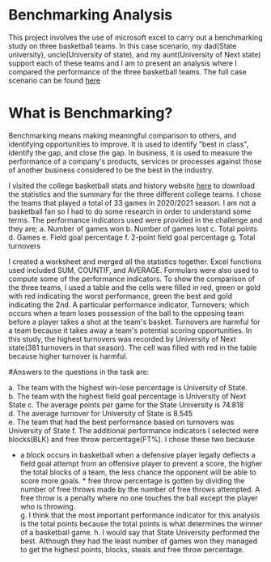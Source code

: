 # Benchmarking Analysis

This project involves the use of microsoft excel to carry out a benchmarking study on three basketball teams. In this case scenario, my dad(State university), uncle(University of state), and my aunt(University of Next state) support each of these teams and I am to present an analysis where I compared the performance of the three basketball teams. The full case scenario can be found [here]()
# What is Benchmarking?
Benchmarking means making meaningful comparison to others, and identifying opportunities to improve. It is used to identify "best in class", identify the gap, and close the gap. In business, it is used to measure the performance of a company's products, services or processes against those of another business considered to be the best in the industry.

I visited the college basketball stats and history website [here](https://www.sports-reference.com/cbb/) to download the statistics and the summary for the three different college teams. I chose the teams that played a total of 33 games in 2020/2021 season.
I am not a basketball fan so I had to do some research in order to understand some terms. The performance indicators used were provided in the challenge and they are;
a. Number of games won
b. Number of games lost
c. Total points
d. Games
e. Field goal percentage
f. 2-point field goal percentage
g. Total turnovers

I created a worksheet and merged all the statistics together. Excel functions used included SUM, COUNTIF, and AVERAGE. Formulars were also used to compute some of the performance indicators. 
To show the comparison of the three teams, I used a table and the cells were filled in red, green or gold with red indicating the worst performance, green the best and gold indicating the 2nd. 
A particular performance indicator, Turnovers; which occurs when a team loses possession of the ball to the opposing team before a player takes a shot at the team's basket. Turnovers are harmful for a team because it takes away a team's potential scoring opportunities. In this study, the highest turnovers was recorded by University of Next state(381 turnovers in that season). The cell was filled with red in the table because higher turnover is harmful.

#Answers to the questions in the task are:

a. The team with the highest win-lose percentage is University of State.                            
b. The team with the highest field goal percentage is University of Next State                                                                                          c. The average points per game for the State University is 74.818                       
d. The average turnover for University of State is 8.545                                        
e. The team that had the best performance based on turnovers was University of State                                                                                  f. The additional performance indicators I selected were blocks(BLK) and free throw percentage(FT%). I chose these two because 
* a block occurs in basketball when a defensive player legally deflects a field goal attempt from an offensive player to prevent a score, the higher the total blocks of a team, the less chance the opponent will be able to score more goals.                                                                                              * free throw percentage is gotten by dividing the number of free throws made by the number of free throws attempted. A free throw is a penalty where no one touches the ball except the player who is throwing.                
g. I think that the most important performance indicator for this analysis is the total points because the total points is what determines the winner of  a basketball game.
h. I would say that State University performed the best. Although they had the least number of games won they managed to get the highest points, blocks, steals and free throw percentage.

